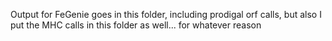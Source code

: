 Output for FeGenie goes in this folder, including prodigal orf calls, but also I put the MHC calls in this folder as well... for whatever reason
